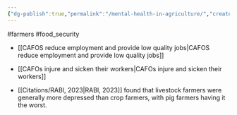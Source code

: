 ```yaml
---
{"dg-publish":true,"permalink":"/mental-health-in-agriculture/","created":"2024-12-19T15:30:07.979+00:00","updated":"2025-09-29T00:19:54.431+01:00"}
---
```


#farmers #food_security 

- [[CAFOS reduce employment and provide low quality jobs\|CAFOS reduce employment and provide low quality jobs]]
- [[CAFOs injure and sicken their workers\|CAFOs injure and sicken their workers]]

- [[Citations/RABI, 2023\|RABI, 2023]] found that livestock farmers were generally more depressed than crop farmers, with pig farmers having it the worst.